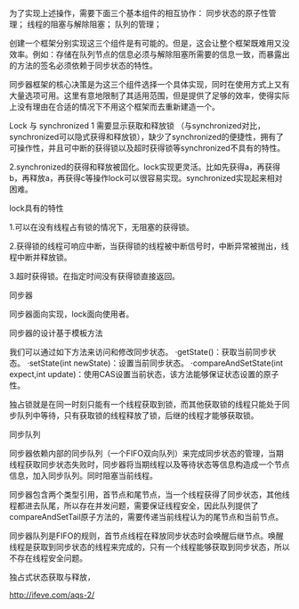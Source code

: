 为了实现上述操作，需要下面三个基本组件的相互协作：
同步状态的原子性管理；
线程的阻塞与解除阻塞；
队列的管理；

创建一个框架分别实现这三个组件是有可能的。但是，这会让整个框架既难用又没效率。例如：存储在队列节点的信息必须与解除阻塞所需要的信息一致，而暴露出的方法的签名必须依赖于同步状态的特性。

同步器框架的核心决策是为这三个组件选择一个具体实现，同时在使用方式上又有大量选项可用。这里有意地限制了其适用范围，但是提供了足够的效率，使得实际上没有理由在合适的情况下不用这个框架而去重新建造一个。


Lock 与  synchronized
1 需要显示获取和释放锁 （与synchronized对比，synchronized可以隐式获得和释放锁），缺少了synchronized的便捷性，拥有了可操作性，并且可中断的获得锁以及超时获得锁等synchronized不具有的特性。

2.synchronized的获得和释放被固化。lock实现更灵活。比如先获得a，再获得b，再释放a，再获得c等操作lock可以很容易实现。synchronized实现起来相对困难。

lock具有的特性

1.可以在没有线程占有锁的情况下，无阻塞的获得锁。

2.获得锁的线程可响应中断，当获得锁的线程被中断信号时，中断异常被抛出，线程中断并释放锁。

3.超时获得锁。在指定时间没有获得锁直接返回。


同步器

同步器面向实现，lock面向使用者。

同步器的设计基于模板方法

我们可以通过如下方法来访问和修改同步状态。
·getState()：获取当前同步状态。
·setState(int newState)：设置当前同步状态。
·compareAndSetState(int expect,int update)：使用CAS设置当前状态，该方法能够保证状态设置的原子性。

独占锁就是在同一时刻只能有一个线程获取到锁，而其他获取锁的线程只能处于同步队列中等待，只有获取锁的线程释放了锁，后继的线程才能够获取锁。

同步队列

同步器依赖内部的同步队列（一个FIFO双向队列）来完成同步状态的管理，当期线程获取同步状态失败时，同步器将当期线程以及等待状态等信息构造成一个节点信息，加入同步队列。同时阻塞当前线程。

同步器包含两个类型引用，首节点和尾节点，当一个线程获得了同步状态，其他线程都进去队尾，所以存在并发问题，需要保证线程安全，因此队列提供了compareAndSetTail原子方法的，需要传递当前线程认为的尾节点和当前节点。

同步器队列是FIFO的规则，首节点线程在释放同步状态时会唤醒后继节点。唤醒线程是获取到同步状态的线程来完成的，只有一个线程能够获取到同步状态，所以不存在线程安全问题。

独占式状态获取与释放，











http://ifeve.com/aqs-2/